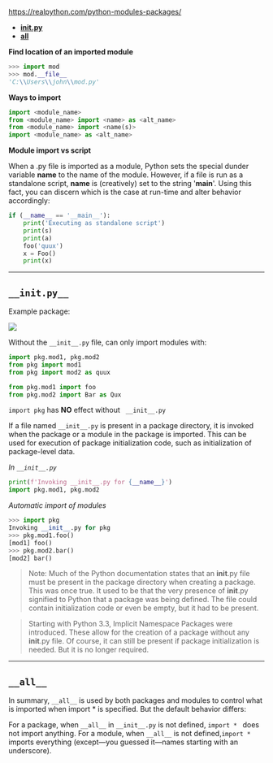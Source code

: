 https://realpython.com/python-modules-packages/

- [__init.py__](#initpy)
- [__all__](#all)

**Find location of an imported module**
```python
>>> import mod
>>> mod.__file__
'C:\\Users\\john\\mod.py'
```

**Ways to import**

```python
import <module_name>
from <module_name> import <name> as <alt_name>
from <module_name> import <name(s)>
import <module_name> as <alt_name>

```

**Module import vs script**

When a .py file is imported as a module, Python sets the special dunder variable __name__ to the name of the module. However, if a file is run as a standalone script, __name__ is (creatively) set to the string '__main__'. Using this fact, you can discern which is the case at run-time and alter behavior accordingly:

```python
if (__name__ == '__main__'):
    print('Executing as standalone script')
    print(s)
    print(a)
    foo('quux')
    x = Foo()
    print(x)

```
--- 

## `__init.py__`

Example package:

![](https://files.realpython.com/media/pkg1.9af1c7aea48f.png)


Without the `__init__.py` file, can only import modules with:

```python
import pkg.mod1, pkg.mod2
from pkg import mod1
from pkg import mod2 as quux

from pkg.mod1 import foo
from pkg.mod2 import Bar as Qux

```

`import pkg` has **NO** effect without `
__init__.py`


If a file named `__init__.py` is present in a package directory, it is invoked when the package or a module in the package is imported. This can be used for execution of package initialization code, such as initialization of package-level data.

*In `__init__.py`*
```python
print(f'Invoking __init__.py for {__name__}')
import pkg.mod1, pkg.mod2
```

*Automatic import of modules*
```python
>>> import pkg
Invoking __init__.py for pkg
>>> pkg.mod1.foo()
[mod1] foo()
>>> pkg.mod2.bar()
[mod2] bar()
```

> Note: Much of the Python documentation states that an __init__.py file must be present in the package directory when creating a package. This was once true. It used to be that the very presence of __init__.py signified to Python that a package was being defined. The file could contain initialization code or even be empty, but it had to be present.

>Starting with Python 3.3, Implicit Namespace Packages were introduced. These allow for the creation of a package without any __init__.py file. Of course, it can still be present if package initialization is needed. But it is no longer required.


---
## `__all__`


In summary, `__all__` is used by both packages and modules to control what is imported when import * is specified. But the default behavior differs:

For a package, when `__all__` in `__init__.py` is not defined, `import * ` does not import anything.
For a module, when `__all__` is not defined,` import * ` imports everything (except—you guessed it—names starting with an underscore).
